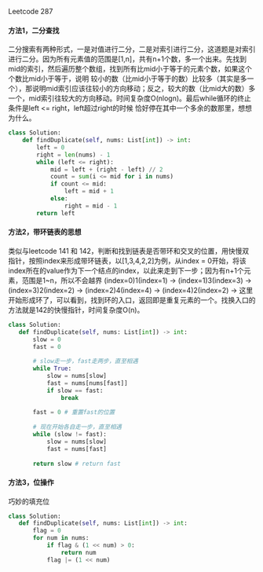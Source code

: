 Leetcode 287

#### 方法1，二分查找
二分搜索有两种形式，一是对值进行二分，二是对索引进行二分，这道题是对索引进行二分。因为所有元素值的范围是[1,n]，共有n+1个数，多一个出来。先找到mid的索引，然后遍历整个数组，找到所有比mid小于等于的元素个数，如果这个个数比mid小于等于，说明
较小的数（比mid小于等于的数）比较多（其实是多一个），那说明mid索引应该往较小的方向移动；反之，较大的数（比mid大的数）多一个，mid索引往较大的方向移动。时间复杂度O(nlogn)。最后while循环的终止条件是left <= right，left超过right的时候
恰好停在其中一个多余的数那里，想想为什么。
```python
class Solution:
    def findDuplicate(self, nums: List[int]) -> int:
        left = 0
        right = len(nums) - 1
        while (left <= right):
            mid = left + (right - left) // 2
            count = sum(i <= mid for i in nums)
            if count <= mid:
                left = mid + 1
            else:
                right = mid - 1
        return left
```

#### 方法2，带环链表的思想
类似与leetcode 141 和 142，判断和找到链表是否带环和交叉的位置，用快慢双指针，按照index来形成带环链表，以[1,3,4,2,2]为例，从index = 0开始，将该index所在的value作为下一个结点的index，以此来走到下一步；因为有n+1个元素，范围是1~n，所以不会越界
 (index=0)1(index=1) -> (index=1)3(index=3) -> (index=3)2(index=2) -> (index=2)4(index=4) -> (index=4)2(index=2) -> 这里开始形成环了，可以看到，找到环的入口，返回即是重复元素的一个。找换入口的方法就是142的快慢指针，时间复杂度O(n)。
 ```python
 class Solution:
    def findDuplicate(self, nums: List[int]) -> int:
        slow = 0
        fast = 0
        
        # slow走一步，fast走两步，直至相遇
        while True: 
            slow = nums[slow]
            fast = nums[nums[fast]]
            if slow == fast:
                break
        
        fast = 0 # 重置fast的位置
        
        # 现在开始各自走一步，直至相遇
        while (slow != fast):
            slow = nums[slow]
            fast = nums[fast]
            
        return slow # return fast
 ```
 
 #### 方法3，位操作
 巧妙的填充位
 ```python
 class Solution:
    def findDuplicate(self, nums: List[int]) -> int:
        flag = 0
        for num in nums:
            if flag & (1 << num) > 0:
                return num
            flag |= (1 << num)
 ```
